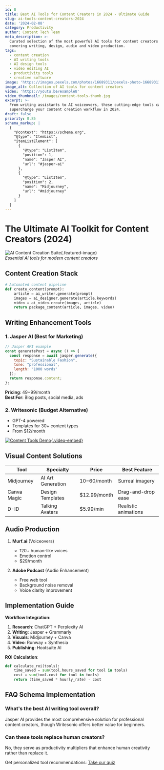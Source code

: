 ```yaml
---
id: 8
title: Best AI Tools for Content Creators in 2024 - Ultimate Guide
slug: ai-tools-content-creators-2024
date: '2024-02-08'
category: Productivity
author: Content Tech Team
meta_description: >-
  Curated selection of the most powerful AI tools for content creators in 2024,
  covering writing, design, audio and video production.
tags:
  - content creation
  - AI writing tools
  - AI design tools
  - video editing AI
  - productivity tools
  - creative software
image: 'https://images.pexels.com/photos/16689311/pexels-photo-16689311.jpeg'
image_alt: Collection of AI tools for content creators
video: 'https://youtu.be/example8'
video_thumbnail: /images/content-tools-thumb.jpg
excerpt: >-
  From writing assistants to AI voiceovers, these cutting-edge tools can
  supercharge your content creation workflow in 2024.
draft: false
priority: 0.85
schema_markup: |
  {
    "@context": "https://schema.org",
    "@type": "ItemList",
    "itemListElement": [
      {
        "@type": "ListItem",
        "position": 1,
        "name": "Jasper AI",
        "url": "#jasper-ai"
      },
      {
        "@type": "ListItem",
        "position": 2,
        "name": "Midjourney",
        "url": "#midjourney"
      }
    ]
  }
---
```


# The Ultimate AI Toolkit for Content Creators (2024)

![AI Content Creation Suite](https://example.com/content-tools.jpg){.featured-image}  
*Essential AI tools for modern content creators*

## Content Creation Stack

```python
# Automated content pipeline
def create_content(prompt):
    article = ai_writer.generate(prompt)
    images = ai_designer.generate(article.keywords)
    video = ai_video.create(images, article)
    return package_content(article, images, video)
```

## Writing Enhancement Tools

### 1. Jasper AI (Best for Marketing)
```javascript
// Jasper API example
const generatePost = async () => {
  const response = await jasper.generate({
    topic: "Sustainable Fashion",
    tone: "professional",
    length: "1000 words"
  });
  return response.content;
};
```
**Pricing**: $49-$99/month  
**Best For**: Blog posts, social media, ads

### 2. Writesonic (Budget Alternative)
- GPT-4 powered
- Templates for 30+ content types
- From $12/month

[![Content Tools Demo](https://img.youtube.com/vi/example8/0.jpg){.video-embed}](https://youtu.be/example8)

## Visual Content Solutions

| Tool            | Specialty         | Price          | Best Feature          |
|-----------------|-------------------|----------------|-----------------------|
| Midjourney      | AI Art Generation | $10-$60/month  | Surreal imagery       |
| Canva Magic     | Design Templates  | $12.99/month   | Drag-and-drop ease    |
| D-ID            | Talking Avatars   | $5.99/min      | Realistic animations  |

## Audio Production

1. **Murf.ai** (Voiceovers)
   - 120+ human-like voices
   - Emotion control
   - $29/month

2. **Adobe Podcast** (Audio Enhancement)
   - Free web tool
   - Background noise removal
   - Voice clarity improvement

## Implementation Guide

**Workflow Integration**:
1. **Research**: ChatGPT + Perplexity AI
2. **Writing**: Jasper + Grammarly
3. **Visuals**: Midjourney + Canva
4. **Video**: Runway + Synthesia
5. **Publishing**: Hootsuite AI

**ROI Calculation**:
```python
def calculate_roi(tools):
    time_saved = sum(tool.hours_saved for tool in tools)
    cost = sum(tool.cost for tool in tools)
    return (time_saved * hourly_rate) - cost
```

## FAQ Schema Implementation

<div itemscope itemtype="https://schema.org/FAQPage">
  <div itemscope itemprop="mainEntity" itemtype="https://schema.org/Question">
    <h3 itemprop="name">What's the best AI writing tool overall?</h3>
    <div itemscope itemprop="acceptedAnswer" itemtype="https://schema.org/Answer">
      <p itemprop="text">Jasper AI provides the most comprehensive solution for professional content creators, though Writesonic offers better value for beginners.</p>
    </div>
  </div>
  
  <div itemscope itemprop="mainEntity" itemtype="https://schema.org/Question">
    <h3 itemprop="name">Can these tools replace human creators?</h3>
    <div itemscope itemprop="acceptedAnswer" itemtype="https://schema.org/Answer">
      <p itemprop="text">No, they serve as productivity multipliers that enhance human creativity rather than replace it.</p>
    </div>
  </div>
</div>

<div class="cta">
  Get personalized tool recommendations: <a href="/content-tools-quiz" class="cta-button">Take our quiz</a>
</div>
